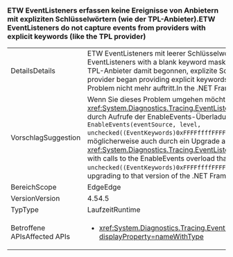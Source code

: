 ### <a name="etw-eventlisteners-do-not-capture-events-from-providers-with-explicit-keywords-like-the-tpl-provider"></a><span data-ttu-id="a26de-101">ETW EventListeners erfassen keine Ereignisse von Anbietern mit expliziten Schlüsselwörtern (wie der TPL-Anbieter).</span><span class="sxs-lookup"><span data-stu-id="a26de-101">ETW EventListeners do not capture events from providers with explicit keywords (like the TPL provider)</span></span>

|   |   |
|---|---|
|<span data-ttu-id="a26de-102">Details</span><span class="sxs-lookup"><span data-stu-id="a26de-102">Details</span></span>|<span data-ttu-id="a26de-103">ETW EventListeners mit leerer Schlüsselwortmaske erfassen Ereignisse von Anbietern mit expliziten Schlüsselwörtern nicht ordnungsgemäß.</span><span class="sxs-lookup"><span data-stu-id="a26de-103">ETW EventListeners with a blank keyword mask do not properly capture events from providers with explicit keywords.</span></span> <span data-ttu-id="a26de-104">In .NET Framework 4.5 hat der TPL-Anbieter damit begonnen, explizite Schlüsselwörter bereitzustellen und dadurch dieses Problem ausgelöst.</span><span class="sxs-lookup"><span data-stu-id="a26de-104">In the .NET Framework 4.5, the TPL provider began providing explicit keywords and triggered this issue.</span></span> <span data-ttu-id="a26de-105">In .NET Framework 4.6 wurde „EventListeners“ aktualisiert, damit dieses Problem nicht mehr auftritt.</span><span class="sxs-lookup"><span data-stu-id="a26de-105">In the .NET Framework 4.6, EventListeners have been updated to no longer have this issue.</span></span>|
|<span data-ttu-id="a26de-106">Vorschlag</span><span class="sxs-lookup"><span data-stu-id="a26de-106">Suggestion</span></span>|<span data-ttu-id="a26de-107">Wenn Sie dieses Problem umgehen möchten, ersetzen Sie die Aufrufe von <xref:System.Diagnostics.Tracing.EventListener.EnableEvents(System.Diagnostics.Tracing.EventSource,System.Diagnostics.Tracing.EventLevel)> durch Aufrufe der EnableEvents-Überladung, die explizit die Maske &quot;any keywords&quot; (beliebige Schlüsselwörter), die verwendet werden soll: <code>EnableEvents(eventSource, level, unchecked((EventKeywords)0xFFFFffffFFFFffff))</code>. Außerdem wurde dieses Problem in .NET Framework 4.6 behoben und kann sich in Ihrem Fall möglicherweise auch durch ein Upgrade auflösen.</span><span class="sxs-lookup"><span data-stu-id="a26de-107">To work around this problem, replace calls to <xref:System.Diagnostics.Tracing.EventListener.EnableEvents(System.Diagnostics.Tracing.EventSource,System.Diagnostics.Tracing.EventLevel)> with calls to the EnableEvents overload that explicitly specifies the &quot;any keywords&quot; mask to use: <code>EnableEvents(eventSource, level, unchecked((EventKeywords)0xFFFFffffFFFFffff))</code>.Alternatively, this issue has been fixed in the .NET Framework 4.6 and may be addressed by upgrading to that version of the .NET Framework.</span></span>|
|<span data-ttu-id="a26de-108">Bereich</span><span class="sxs-lookup"><span data-stu-id="a26de-108">Scope</span></span>|<span data-ttu-id="a26de-109">Edge</span><span class="sxs-lookup"><span data-stu-id="a26de-109">Edge</span></span>|
|<span data-ttu-id="a26de-110">Version</span><span class="sxs-lookup"><span data-stu-id="a26de-110">Version</span></span>|<span data-ttu-id="a26de-111">4.5</span><span class="sxs-lookup"><span data-stu-id="a26de-111">4.5</span></span>|
|<span data-ttu-id="a26de-112">Typ</span><span class="sxs-lookup"><span data-stu-id="a26de-112">Type</span></span>|<span data-ttu-id="a26de-113">Laufzeit</span><span class="sxs-lookup"><span data-stu-id="a26de-113">Runtime</span></span>|
|<span data-ttu-id="a26de-114">Betroffene APIs</span><span class="sxs-lookup"><span data-stu-id="a26de-114">Affected APIs</span></span>|<ul><li><xref:System.Diagnostics.Tracing.EventListener.EnableEvents(System.Diagnostics.Tracing.EventSource,System.Diagnostics.Tracing.EventLevel)?displayProperty=nameWithType></li></ul>|


